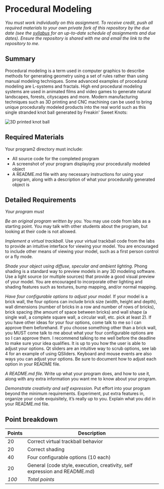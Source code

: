 # Procedural Modeling

*You must work individually on this assignment. To receive credit, 
push all required materials to your own private fork of this 
repository by the due
date (see the [syllabus](https://bitbucket.org/msucsc441spring2016/syllabus)
for an up-to-date schedule of assignments and due dates). Ensure the
repository is shared with me and email the link to the repository to me.*

## Summary

Procedural modeling is a term used in computer graphics to describe methods for
generating geometry using a set of rules rather than using manual modeling techniques. 
Some advanced examples of procedural modeling are L-systems and fractals. High end 
procedural modeling systems are used in animated films and video games to generate 
natural landscapes, forests, cityscapes and more. Modern manufacturing techniques such 
as 3D printing and CNC machining can be used to bring unique procedurally modeled 
products into the real world such as this single stranded knot ball generated by 
Freakin' Sweet Knots:

![3D printed knot ball](https://s3-us-west-2.amazonaws.com/msucsci441programs/knotball.jpg)

## Required Materials

Your program2 directory must include:

* All source code for the completed program
* A screenshot of your program displaying your procedurally modeled object
* A README.md file with any necessary instructions for using your program, along with a description of what your procedurally generated object is

## Detailed Requirements

*Your program must*

*Be an original program written by you.* You may use code from labs as a starting point. You may talk with other 
students about the program, but looking at their code is not allowed.

*Implement a virtual trackball.* Use your virtual trackball code from the labs to provide an intuitive interface for 
viewing your model. You are encouraged to include other means of viewing your model, such as a first person control 
or a fly mode.

*Shade your object using diffuse, specular and ambient lighting.* Phong shading is a standard way to preview models 
in any 3D modeling software. Use a light source (or multiple sources) that provide a good visual preview of your model. 
You are encouraged to incorporate other lighting and shading features such as textures, bump mapping, and/or normal mapping.

*Have four configurable options to adjust your model.* If your model is a brick wall, the four options can include brick 
size (width, height and depth), wall dimensions (number of bricks in a row and number of rows of bricks), brick spacing 
(the amount of space between bricks) and wall shape (a single wall, a complete square wall, a circular wall, etc. pick 
at least 2). If you have other ideas for your four options, come talk to me so I can approve them beforehand. If you choose 
something other than a brick wall, you MUST come talk to me about what your four configurable options are so I can approve 
them. I recommend talking to me well before the deadline to make sure your idea qualifies. It is up to you how the user is 
able to adjust your options. Qt sliders are an intuitive way to scrub options, see lab 4 for an example of using QSliders. 
Keyboard and mouse events are also ways you can adjust your options. Be sure to document how to adjust each option in your 
README file.

*A README.md file.* Write up what your program does, and how to use it, along with any extra information you want me to know 
about your program.

*Demonstrate creativity and self expression.* Put effort into your program beyond the minimum requirements. Experiment, 
put extra features in, organize your code exquisitely, it’s really up to you. Explain what you did in your README.md file.

## Point breakdown

| Points | Description |
|--------|-------------|
| 20 | Correct virtual trackball behavior |
| 20 | Correct shading |
| 40 | Four configurable options (10 each) |
| 20 | General (code style, execution, creativity, self expression and README.md) |
| *100* | *Total points* |

